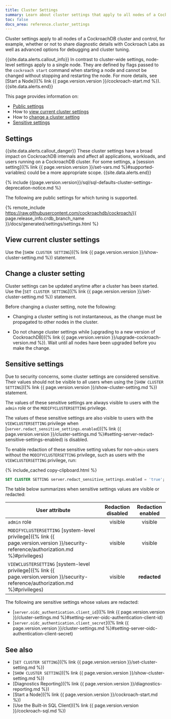 ```yaml
---
title: Cluster Settings
summary: Learn about cluster settings that apply to all nodes of a CockroachDB cluster.
toc: false
docs_area: reference.cluster_settings
---
```


Cluster settings apply to all nodes of a CockroachDB cluster and control, for example, whether or not to share diagnostic details with Cockroach Labs as well as advanced options for debugging and cluster tuning.

{{site.data.alerts.callout_info}}
In contrast to cluster-wide settings, node-level settings apply to a single node. They are defined by flags passed to the `cockroach start` command when starting a node and cannot be changed without stopping and restarting the node. For more details, see [Start a Node]({% link {{ page.version.version }}/cockroach-start.md %}).
{{site.data.alerts.end}}

This page provides information on:

- [Public settings](#settings)
- How to [view current cluster settings](#view-current-cluster-settings)
- How to [change a cluster setting](#change-a-cluster-setting)
- [Sensitive settings](#sensitive-settings)

## Settings

{{site.data.alerts.callout_danger}}
These cluster settings have a broad impact on CockroachDB internals and affect all applications, workloads, and users running on a CockroachDB cluster. For some settings, a [session setting]({% link {{ page.version.version }}/set-vars.md %}#supported-variables) could be a more appropriate scope.
{{site.data.alerts.end}}

{% include {{page.version.version}}/sql/sql-defaults-cluster-settings-deprecation-notice.md %}

The following are public settings for which tuning is supported.

{% remote_include https://raw.githubusercontent.com/cockroachdb/cockroach/{{ page.release_info.crdb_branch_name }}/docs/generated/settings/settings.html %}

## View current cluster settings

Use the [`SHOW CLUSTER SETTING`]({% link {{ page.version.version }}/show-cluster-setting.md %}) statement.

## Change a cluster setting

Cluster settings can be updated anytime after a cluster has been started. Use the [`SET CLUSTER SETTING`]({% link {{ page.version.version }}/set-cluster-setting.md %}) statement.

Before changing a cluster setting, note the following:

- 	Changing a cluster setting is not instantaneous, as the change must be propagated to other nodes in the cluster.

- 	Do not change cluster settings while [upgrading to a new version of CockroachDB]({% link {{ page.version.version }}/upgrade-cockroach-version.md %}). Wait until all nodes have been upgraded before you make the change.

## Sensitive settings

Due to security concerns, some cluster settings are considered sensitive. Their values should not be visible to all users when using the [`SHOW CLUSTER SETTING`]({% link {{ page.version.version }}/show-cluster-setting.md %}) statement.

The values of these sensitive settings are always visible to users with the `admin` role or the `MODIFYCLUSTERSETTING` privilege.

The values of these sensitive settings are also visible to users with the `VIEWCLUSTERSETTING` privilege when [`server.redact_sensitive_settings.enabled`]({% link {{ page.version.version }}/cluster-settings.md %}#setting-server-redact-sensitive-settings-enabled) is disabled.

To enable redaction of these sensitive setting values for non-`admin` users without the `MODIFYCLUSTERSETTING` privilege, such as users with the `VIEWCLUSTERSETTING` privilege, run:

{% include_cached copy-clipboard.html %}
~~~ sql
SET CLUSTER SETTING server.redact_sensitive_settings.enabled = 'true';
~~~

The table below summarizes when sensitive settings values are visible or redacted:

| User attribute | Redaction disabled | Redaction enabled |
|----------------|:------------------:|:-----------------:|
|`admin` role | visible | visible
|`MODIFYCLUSTERSETTING` [system-level privilege]({% link {{ page.version.version }}/security-reference/authorization.md %}#privileges) | visible | visible
|`VIEWCLUSTERSETTING` [system-level privilege]({% link {{ page.version.version }}/security-reference/authorization.md %}#privileges) | visible | **redacted**

The following are sensitive settings whose values are redacted:

- [`server.oidc_authentication.client_id`]({% link {{ page.version.version }}/cluster-settings.md %}#setting-server-oidc-authentication-client-id)
- [`server.oidc_authentication.client_secret`]({% link {{ page.version.version }}/cluster-settings.md %}#setting-server-oidc-authentication-client-secret)

## See also

- [`SET CLUSTER SETTING`]({% link {{ page.version.version }}/set-cluster-setting.md %})
- [`SHOW CLUSTER SETTING`]({% link {{ page.version.version }}/show-cluster-setting.md %})
- [Diagnostics Reporting]({% link {{ page.version.version }}/diagnostics-reporting.md %})
- [Start a Node]({% link {{ page.version.version }}/cockroach-start.md %})
- [Use the Built-in SQL Client]({% link {{ page.version.version }}/cockroach-sql.md %})
